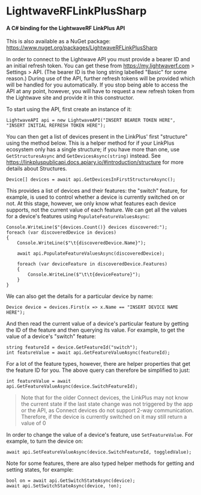 # LightwaveRFLinkPlusSharp

#### A C# binding for the LightwaveRF LinkPlus API

This is also available as a NuGet package: https://www.nuget.org/packages/LightwaveRFLinkPlusSharp

In order to connect to the Lightwave API you must provide a bearer ID and an initial refresh token. You can get these from https://my.lightwaverf.com > Settings > API. (The bearer ID is the long string labelled "Basic" for some reason.) During use of the API, further refresh tokens will be provided which will be handled for you automatically. If you stop being able to access the API at any point, however, you will have to request a new refresh token from the Lightwave site and provide it in this constructor.

To start using the API, first create an instance of it:

`LightwaveAPI api = new LightwaveAPI("INSERT BEARER TOKEN HERE", "INSERT INITIAL REFRESH TOKEN HERE");`

You can then get a list of devices present in the LinkPlus' first "structure" using the method below. This is a helper method for if your LinkPlus ecosystem  only has a single structure; if you have more than one, use `GetStructuresAsync` and `GetDevicesAsync(string)` instead. See https://linkpluspublicapi.docs.apiary.io/#introduction/structure for more details about Structures.

`Device[] devices = await api.GetDevicesInFirstStructureAsync();`

This provides a list of devices and their features: the "switch" feature, for example, is used to control whether a device is currently switched on or not. At this stage, however, we only know what features each device supports, not the current value of each feature. We can get all the values for a device's features using `PopulateFeatureValuesAsync`:

```
Console.WriteLine($"{devices.Count()} devices discovered:");
foreach (var discoveredDevice in devices)
{
	Console.WriteLine($"\t{discoveredDevice.Name}");

	await api.PopulateFeatureValuesAsync(discoveredDevice);

	foreach (var deviceFeature in discoveredDevice.Features)
	{
		Console.WriteLine($"\t\t{deviceFeature}");
	}
}
```

We can also get the details for a particular device by name:

`Device device = devices.First(x => x.Name == "INSERT DEVICE NAME HERE");`

And then read the current value of a device's particular feature by getting the ID of the feature and then querying its value. For example, to get the value of a device's "switch" feature:

```
string featureId = device.GetFeatureId("switch");
int featureValue = await api.GetFeatureValueAsync(featureId);
```

For a lot of the feature types, however, there are helper properties that get the feature ID for you. The above query can therefore be simplified to just:

`int featureValue = await api.GetFeatureValueAsync(device.SwitchFeatureId);`

> Note that for the older Connect devices, the LinkPlus may not know the current state if the last state change was not triggered by the app or the API, as Connect devices do not support 2-way communication. Therefore, if the device is currently switched on it may still return a value of 0

In order to change the value of a device's feature, use `SetFeatureValue`. For example, to turn the device on:

`await api.SetFeatureValueAsync(device.SwitchFeatureId, toggledValue);`

Note for some features, there are also typed helper methods for getting and setting states, for example:

```
bool on = await api.GetSwitchStateAsync(device);
await api.SetSwitchStateAsync(device, !on);
```
